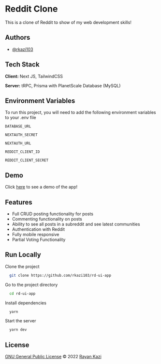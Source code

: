 
# Reddit Clone

This is a clone of Reddit to show of my web development skills!

## Authors

- [@rkazi103](https://www.github.com/rkazi103)


## Tech Stack

**Client:** Next JS, TailwindCSS

**Server:** tRPC, Prisma with PlanetScale Database (MySQL)


## Environment Variables

To run this project, you will need to add the following environment variables to your .env file

`DATABASE_URL`

`NEXTAUTH_SECRET`

`NEXTAUTH_URL`

`REDDIT_CLIENT_ID`

`REDDIT_CLIENT_SECRET`

## Demo

Click [here](https://rd-ui-app.vercel.app) to see a demo of the app!

## Features

- Full CRUD posting functionality for posts
- Commenting functionality on posts 
- Ability to see all posts in a subreddit and see latest communities
- Authentication with Reddit
- Fully mobile responsive
- Partial Voting Functionality


## Run Locally

Clone the project

```bash
  git clone https://github.com/rkazi103/rd-ui-app
```

Go to the project directory

```bash
  cd rd-ui-app
```

Install dependencies

```bash
  yarn
```

Start the server

```bash
  yarn dev
```

## License
[GNU General Public License](https://github.com/rkazi103/rd-ui-app/blob/main/LICENSE) © 2022 [Rayan Kazi](https://github.com/rkazi103)